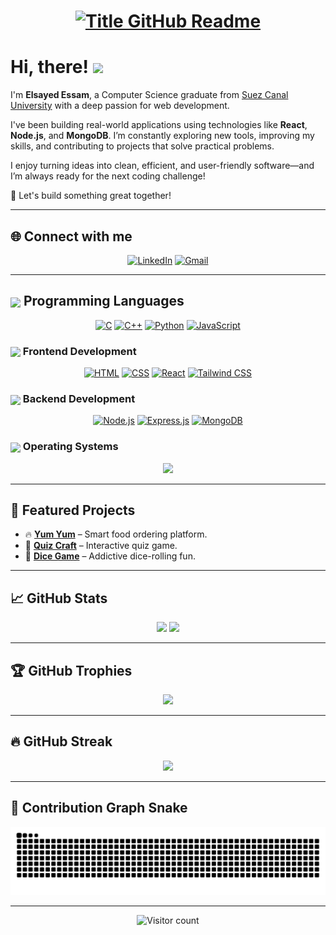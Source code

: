 <h1 style="text-align: center;">
  <a href="https://git.io/typing-svg" target="_blank">
    <img src="https://readme-typing-svg.herokuapp.com?font=Inter&weight=800&size=35&duration=3000&pause=500&multiline=true&width=650&height=140&lines=%24+whoami;Elsayed+Essam+Elsayed" alt="Title GitHub Readme" />
  </a>
</h1>

# Hi, there! <img src="https://raw.githubusercontent.com/umenzi/umenzi/main/wave.gif" width="30px">

I'm **Elsayed Essam**, a Computer Science graduate from [Suez Canal University](https://suez.edu.eg/ar/en/) with a deep passion for web development.

I've been building real-world applications using technologies like **React**, **Node.js**, and **MongoDB**. I’m constantly exploring new tools, improving my skills, and contributing to projects that solve practical problems.

I enjoy turning ideas into clean, efficient, and user-friendly software—and I’m always ready for the next coding challenge!

💬 Let's build something great together!

---

## 🌐 Connect with me

<p align="center">
  <a href="https://www.linkedin.com/in/elsayed-essam-9041b918b/" target="_blank"><img src="https://img.shields.io/badge/linkedin-%230A66C2.svg?style=plastic&logo=linkedin&logoColor=white" alt="LinkedIn"/></a>
  <a href="mailto:elsayedessame@gmail.com" target="_blank"><img src="https://img.shields.io/badge/gmail-%23EA4335.svg?style=plastic&logo=gmail&logoColor=white" alt="Gmail"/></a>
</p>

---

## <img src="https://media.giphy.com/media/qgQUggAC3Pfv687qPC/giphy.gif" width="30px" style="vertical-align: middle;" /> Programming Languages

<p align="center"> 
  <a href="https://www.cprogramming.com/" target="_blank"><img alt="C" src="https://img.shields.io/badge/C%20-%232370ED.svg?style=plastic&logo=c&logoColor=white"></a> 
  <a href="https://www.w3schools.com/cpp/" target="_blank"><img alt="C++" src="https://img.shields.io/badge/C++%20-%2300599C.svg?style=plastic&logo=c%2B%2B&logoColor=white"></a> 
  <a href="https://www.python.org" target="_blank"><img alt="Python" src="https://img.shields.io/badge/Python%20-%2314354C.svg?style=plastic&logo=python&logoColor=white"></a>
  <a href="https://developer.mozilla.org/en-US/docs/Web/JavaScript" target="_blank"><img alt="JavaScript" src="https://img.shields.io/badge/JavaScript%20-%23F7DF1E.svg?style=plastic&logo=javascript&logoColor=black"></a>
</p>

### <img src="https://media.giphy.com/media/XAxylRMCdpbEWUAvr8/giphy.gif" width="30px" style="vertical-align: middle;" /> Frontend Development

<p align="center"> 
  <a href="https://www.w3.org/html/" target="_blank"><img alt="HTML" src="https://img.shields.io/badge/HTML5%20-%23E34F26.svg?style=plastic&logo=html5&logoColor=white"></a> 
  <a href="https://www.w3schools.com/css/" target="_blank"><img alt="CSS" src="https://img.shields.io/badge/CSS%20-%231572B6.svg?style=plastic&logo=css3&logoColor=white"></a>
  <a href="https://reactjs.org" target="_blank"><img alt="React" src="https://img.shields.io/badge/React-%2361DAFB.svg?style=plastic&logo=React&logoColor=black"></a>
  <a href="https://tailwindcss.com/" target="_blank"><img alt="Tailwind CSS" src="https://img.shields.io/badge/Tailwind_CSS-38B2AC?style=plastic&logo=tailwind-css&logoColor=white"></a>
</p>

### <img src="https://media1.giphy.com/media/v1.Y2lkPTc5MGI3NjExZzl0NTBtYjVmOW95eG8zendkZTFyMWNidXR1bnVqYmFyNXo2dmRkbSZlcD12MV9pbnRlcm5hbF9naWZfYnlfaWQmY3Q9Zw/GZgWC4ViLxPYJhWy1B/giphy.gif" width="30px" style="vertical-align: middle;" /> Backend Development

<p align="center"> 
  <a href="https://nodejs.org" target="_blank"><img alt="Node.js" src="https://img.shields.io/badge/Node.js%20-%23339933.svg?style=plastic&logo=node.js&logoColor=white"></a>
  <a href="https://expressjs.com" target="_blank"><img alt="Express.js" src="https://img.shields.io/badge/Express.js%20-%23000000.svg?style=plastic&logo=express&logoColor=white"></a>
  <a href="https://www.mongodb.com" target="_blank"><img alt="MongoDB" src="https://img.shields.io/badge/MongoDB%20-%2347A248.svg?style=plastic&logo=mongodb&logoColor=white"></a>
</p>

### <img src="https://media1.giphy.com/media/v1.Y2lkPTc5MGI3NjExNGs5eTIyMnp6OW9mZ3M2cDI2amc4dmZvMGk5eHRxOXFqamozamxudCZlcD12MV9pbnRlcm5hbF9naWZfYnlfaWQmY3Q9Zw/rL8zG42UQtsrK/giphy.gif" width="30px" style="vertical-align: middle;" /> Operating Systems

<p align="center">
  <a href="#"><img src="https://img.shields.io/badge/Windows-0078D6?style=plastic&logo=windows&logoColor=white"></a>
</p>

---

## 🌟 Featured Projects

- 🔥 **[Yum Yum](https://github.com/elsayedessam003/YumYum)** – Smart food ordering platform.
- 🧠 **[Quiz Craft](https://github.com/elsayedessam003/QuizCraft)** – Interactive quiz game.
- 🎲 **[Dice Game](https://github.com/elsayedessam003/Dice_Game)** – Addictive dice-rolling fun.

---

## 📈 GitHub Stats

<p align="center">
  <img src="https://github-readme-stats.vercel.app/api?username=elsayedessam003&show_icons=true&theme=tokyonight" />
  <img src="https://github-readme-stats.vercel.app/api/top-langs/?username=elsayedessam003&layout=compact&theme=tokyonight" />
</p>

---

## 🏆 GitHub Trophies

<p align="center">
  <img src="https://github-profile-trophy.vercel.app/?username=elsayedessam003&theme=tokyonight&no-frame=true&column=7" />
</p>

---

## 🔥 GitHub Streak

<p align="center">
  <img src="https://streak-stats.demolab.com/?user=elsayedessam003&theme=tokyonight&hide_border=true" />
</p>

---

## 🐍 Contribution Graph Snake

![snake gif](https://github.com/elsayedessam003/elsayedessam003/blob/output/github-contribution-grid-snake.svg)

---

<p align="center">
  <img src="https://komarev.com/ghpvc/?username=elsayedessam003&style=plastic&color=brightgreen" alt="Visitor count"/>
</p>
